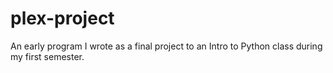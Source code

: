 # plex-project
An early program I wrote as a final project to an Intro to Python class during my first semester. 
